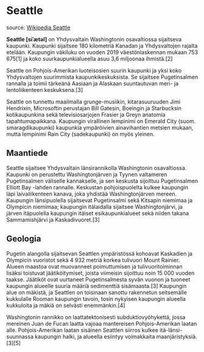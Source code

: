 # Seattle

source: [Wikipedia Seattle](https://fi.wikipedia.org/wiki/Seattle)

**Seattle [siˈætəl]** on Yhdysvaltain Washingtonin osavaltiossa sijaitseva kaupunki. Kaupunki sijaitsee 180 kilometriä Kanadan ja Yhdysvaltojen rajalta etelään. Kaupungin väkiluku on vuoden 2019 väestönlaskennan mukaan 753 675[1] ja koko suurkaupunkialueella asuu 3,6 miljoonaa ihmistä.[2]

Seattle on Pohjois-Amerikan luoteisosien suurin kaupunki ja yksi koko Yhdysvaltojen suurimmista kaupunkikeskuksista. Se sijaitsee Pugetinsalmen rannalla ja toimii tärkeänä Aasiaan ja Alaskaan suuntautuvan meri- ja lentoliikenteen keskuksena.[3]

Seattle on tunnettu maailmalla grunge-musiikin, kitarasuuruuden Jimi Hendrixin, Microsoftin perustajan Bill Gatesin, Boeingin ja Starbucksin kotikaupunkina sekä televisiosarjojen Frasier ja Greyn anatomia tapahtumapaikkana. Kaupungin virallinen lempinimi on Emerald City (suom. smaragdikaupunki) kaupunkia ympäröivien ainavihantien metsien mukaan, mutta lempinimi Rain City (sadekaupunki) on myös yleinen.

## Maantiede
Seattle sijaitsee Yhdysvaltain länsirannikolla Washingtonin osavaltiossa. Kaupunki on perustettu Washingtonjärven ja Tyynen valtameren Pugetinsalmen väliselle kannakselle, ja sen keskusta sijoittuu Pugetinsalmen Elliott Bay -lahden rannalle. Keskustan pohjoispuolelta kulkee kaupungin läpi laivaliikenteen kanava, joka yhdistää Washingtonjärven mereen. Kaupungin länsipuolella sijaitsevat Pugetinsalmi sekä Kitsapin niemimaa ja Olympicin niemimaa; kaupungin itälaidalla sijaitsee Washingtonjärvi, ja järven itäpuolella kaupungin itäiset esikaupunkialueet sekä niiden takana Sammamishjärvi ja Kaskadivuoret.[3]

## Geologia
Pugetin alangolla sijaitsevan Seattlen ympäristössä kohoavat Kaskadien ja Olympicin vuoristot sekä 4 932 metriä korkea tulivuori Mount Rainier. Alueen maastoa ovat muovanneet poimuttumisen ja tulivuoritoiminnan lisäksi toistuvat jäätiköitymiset, joista viimeisin sijoittuu noin 15 000 vuoden taakse. Jäätiköt ovat uurtaneet Pugetinsalmesta syvän vuonon ja tuoneet kaupungin alueelle suuria määriä sedimenttiä sisämaasta.[3] Kaupungin alue on mäkistä, ja Seattlen on toisinaan sanottu rakennetun seitsemälle kukkulalle Rooman kaupungin tavoin, tosin nykyisen kaupungin alueella kukkuloita ja mäkiä on selvästi enemmänkin.[4]

Washingtonin rannikko on laattatektonisesti subduktiovyöhykettä, jossa mereinen Juan de Fucan laatta vajoaa mantereisen Pohjois-Amerikan laatan alle. Pohjois-Amerikan laatan sisäinen Seattlen siirros kulkee itä-länsi-suunnassa kaupungin halki, ja alueella esiintyy voimakkaita maanjäristyksiä.[3][5]

<!---
codetypo:ignore Bay Frasier Fucan Hendrixin Kitsapin Mount Olympicin Pugetin Starbucksin ainavihantien grunge kitarasuuruuden
codetypo:ignore laattatektonisesti mantereisen siˈætəl suom
--->
